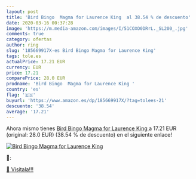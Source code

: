 ```yaml
---
layout: post
title: 'Bird Bingo  Magma for Laurence King  al 38.54 % de descuento'
date: 2020-03-16 00:37:28
image: 'https://m.media-amazon.com/images/I/51COXO0DRrL._SL200_.jpg'
comments: true
category: ofertas
author: ring
slug: '185669917X-es Bird Bingo Magma for Laurence King'
tags: tole.es
actualPrice: 17.21 EUR
currency: EUR
price: 17.21
comparePrice: 28.0 EUR
prodname: 'Bird Bingo  Magma for Laurence King '
country: 'es'
flag: '🇪🇸'
buyurl: 'https://www.amazon.es/dp/185669917X/?tag=tolees-21'
descuento: '38.54'
average: '17.21'
---
```


Ahora mismo tienes [Bird Bingo  Magma for Laurence King ](https://www.amazon.es/dp/185669917X/?tag=tolees-21) a 17.21 EUR (original: 28.0 EUR) (38.54 %  de descuento) en el siguiente enlace!

[![Bird Bingo  Magma for Laurence King ](https://m.media-amazon.com/images/I/51COXO0DRrL._SL200_.jpg)](https://www.amazon.es/dp/185669917X/?tag=tolees-21)

🔎:


[🛒 Visítala!!!](https://www.amazon.es/dp/185669917X/?tag=tolees-21)
